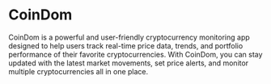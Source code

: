 # CoinDom
CoinDom is a powerful and user-friendly cryptocurrency monitoring app designed to help users track real-time price data, trends, and portfolio performance of their favorite cryptocurrencies. With CoinDom, you can stay updated with the latest market movements, set price alerts, and monitor multiple cryptocurrencies all in one place.

